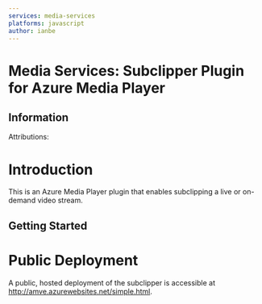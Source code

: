 ```yaml
---
services: media-services
platforms: javascript
author: ianbe
---
```


# Media Services: Subclipper Plugin for Azure Media Player

## Information
Attributions: 

# Introduction
This is an Azure Media Player plugin that enables subclipping a live or on-demand video stream.

## Getting Started

# Public Deployment
A public, hosted deployment of the subclipper is accessible at http://amve.azurewebsites.net/simple.html.
